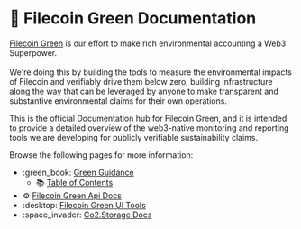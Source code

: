 # 📗 Filecoin Green Documentation

[Filecoin Green](https://green.filecoin.io/) is our effort to make rich environmental accounting a Web3 Superpower.\
\
We're doing this by building the tools to measure the environmental impacts of Filecoin and verifiably drive them below zero, building infrastructure along the way that can be leveraged by anyone to make transparent and substantive environmental claims for their own operations.

This is the official Documentation hub for Filecoin Green, and it is intended to provide a detailed overview of the web3-native monitoring and reporting tools we are developing for publicly verifiable sustainability claims.

Browse the following pages for more information:

* :green\_book: [Green Guidance](storage-providers-green-guidance/Motivation.md)
  * :books: [Table of Contents](SUMMARY.md)
* :gear: [Filecoin Green Api Docs](filecoin-green-api-docs/)
* :desktop: [Filecoin Green UI Tools](filecoin-green-ui-tools/)
* :space\_invader: [Co2.Storage Docs](https://filecoin-green.gitbook.io/filecoin-green-documentation/co2.storage-docs)
